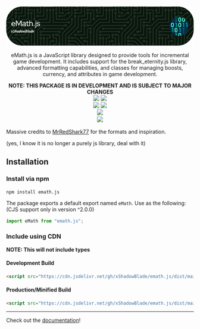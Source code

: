 ![Header](https://raw.githubusercontent.com/xShadowBlade/emath.js/main/images/banner.png)

<div align="center">
eMath.js is a JavaScript library designed to provide tools for incremental game development. It includes support for the break_eternity.js library, advanced formatting capabilities, and classes for managing boosts, currency, and attributes in game development.

**NOTE: THIS PACKAGE IS IN DEVELOPMENT AND IS SUBJECT TO MAJOR CHANGES**
<br>
<a href="https://github.com/xShadowBlade/emath.js/commits/main" alt=""><img src="https://img.shields.io/github/last-commit/xShadowBlade/emath.js?label=last%20update&style=for-the-badge"></a>
<a href="https://github.com/xShadowBlade/emath.js/commits/main" alt=""><img src="https://img.shields.io/github/commit-activity/w/xShadowBlade/emath.js?label=updates&style=for-the-badge"></a>
<br>
<img src="https://img.shields.io/github/stars/xShadowBlade/emath.js?color=yellow&style=for-the-badge">
<a href="https://github.com/xShadowBlade/emath.js/issues" alt=""><img src="https://img.shields.io/github/issues/xShadowBlade/emath.js?style=for-the-badge"></a>
 <br><img src="https://img.shields.io/github/v/release/xShadowBlade/emath.js?color=green&style=for-the-badge">
<br><img src="https://img.shields.io/badge/Made%20by%3A-xShadowBlade%232720-blue?style=social&logo=discord">
</div>

Massive credits to [MrRedShark77](https://github.com/MrRedShark77/) for the formats and inspiration.

(yes, I know it is no longer a purely js library, deal with it)

## Installation

### Install via npm

```bash
npm install emath.js
```

The package exports a default export named ``eMath``. Use as the following: (CJS support only in version ^2.0.0)

```js
import eMath from "emath.js";
```

### Include using CDN

**NOTE: This will not include types**

#### Development Build

```html
<script src="https://cdn.jsdelivr.net/gh/xShadowBlade/emath.js/dist/main/eMath.bundle.js"></script>
```

#### Production/Minified Build

```html
<script src="https://cdn.jsdelivr.net/gh/xShadowBlade/emath.js/dist/main/eMath.min.js"></script>
```

---

Check out the [documentation](https://xshadowblade.github.io/emath.js/)!
